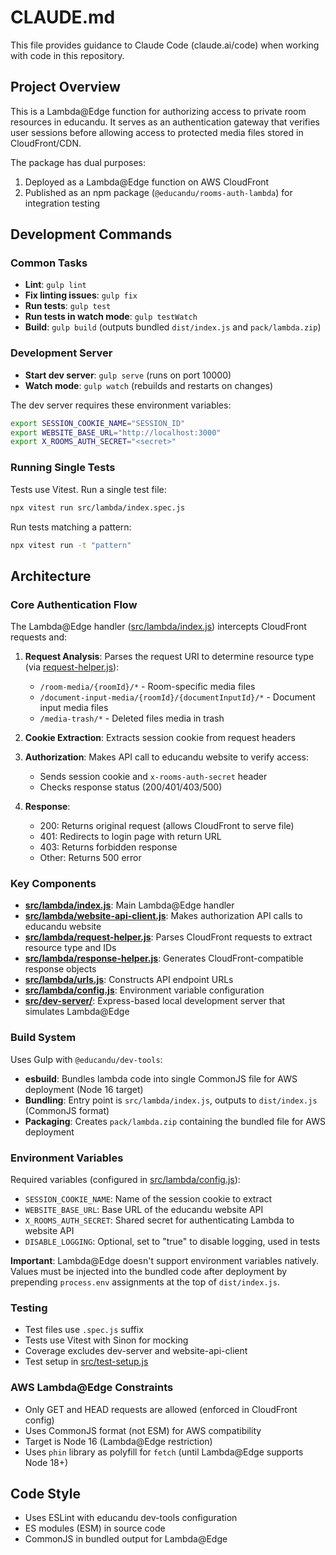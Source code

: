 # CLAUDE.md

This file provides guidance to Claude Code (claude.ai/code) when working with code in this repository.

## Project Overview

This is a Lambda@Edge function for authorizing access to private room resources in educandu. It serves as an authentication gateway that verifies user sessions before allowing access to protected media files stored in CloudFront/CDN.

The package has dual purposes:
1. Deployed as a Lambda@Edge function on AWS CloudFront
2. Published as an npm package (`@educandu/rooms-auth-lambda`) for integration testing

## Development Commands

### Common Tasks
- **Lint**: `gulp lint`
- **Fix linting issues**: `gulp fix`
- **Run tests**: `gulp test`
- **Run tests in watch mode**: `gulp testWatch`
- **Build**: `gulp build` (outputs bundled `dist/index.js` and `pack/lambda.zip`)

### Development Server
- **Start dev server**: `gulp serve` (runs on port 10000)
- **Watch mode**: `gulp watch` (rebuilds and restarts on changes)

The dev server requires these environment variables:
```sh
export SESSION_COOKIE_NAME="SESSION_ID"
export WEBSITE_BASE_URL="http://localhost:3000"
export X_ROOMS_AUTH_SECRET="<secret>"
```

### Running Single Tests
Tests use Vitest. Run a single test file:
```sh
npx vitest run src/lambda/index.spec.js
```

Run tests matching a pattern:
```sh
npx vitest run -t "pattern"
```

## Architecture

### Core Authentication Flow

The Lambda@Edge handler ([src/lambda/index.js](src/lambda/index.js)) intercepts CloudFront requests and:

1. **Request Analysis**: Parses the request URI to determine resource type (via [request-helper.js](src/lambda/request-helper.js)):
   - `/room-media/{roomId}/*` - Room-specific media files
   - `/document-input-media/{roomId}/{documentInputId}/*` - Document input media files
   - `/media-trash/*` - Deleted files media in trash

2. **Cookie Extraction**: Extracts session cookie from request headers

3. **Authorization**: Makes API call to educandu website to verify access:
   - Sends session cookie and `x-rooms-auth-secret` header
   - Checks response status (200/401/403/500)

4. **Response**:
   - 200: Returns original request (allows CloudFront to serve file)
   - 401: Redirects to login page with return URL
   - 403: Returns forbidden response
   - Other: Returns 500 error

### Key Components

- **[src/lambda/index.js](src/lambda/index.js)**: Main Lambda@Edge handler
- **[src/lambda/website-api-client.js](src/lambda/website-api-client.js)**: Makes authorization API calls to educandu website
- **[src/lambda/request-helper.js](src/lambda/request-helper.js)**: Parses CloudFront requests to extract resource type and IDs
- **[src/lambda/response-helper.js](src/lambda/response-helper.js)**: Generates CloudFront-compatible response objects
- **[src/lambda/urls.js](src/lambda/urls.js)**: Constructs API endpoint URLs
- **[src/lambda/config.js](src/lambda/config.js)**: Environment variable configuration
- **[src/dev-server/](src/dev-server/)**: Express-based local development server that simulates Lambda@Edge

### Build System

Uses Gulp with `@educandu/dev-tools`:
- **esbuild**: Bundles lambda code into single CommonJS file for AWS deployment (Node 16 target)
- **Bundling**: Entry point is `src/lambda/index.js`, outputs to `dist/index.js` (CommonJS format)
- **Packaging**: Creates `pack/lambda.zip` containing the bundled file for AWS deployment

### Environment Variables

Required variables (configured in [src/lambda/config.js](src/lambda/config.js)):
- `SESSION_COOKIE_NAME`: Name of the session cookie to extract
- `WEBSITE_BASE_URL`: Base URL of the educandu website API
- `X_ROOMS_AUTH_SECRET`: Shared secret for authenticating Lambda to website API
- `DISABLE_LOGGING`: Optional, set to "true" to disable logging, used in tests

**Important**: Lambda@Edge doesn't support environment variables natively. Values must be injected into the bundled code after deployment by prepending `process.env` assignments at the top of `dist/index.js`.

### Testing

- Test files use `.spec.js` suffix
- Tests use Vitest with Sinon for mocking
- Coverage excludes dev-server and website-api-client
- Test setup in [src/test-setup.js](src/test-setup.js)

### AWS Lambda@Edge Constraints

- Only GET and HEAD requests are allowed (enforced in CloudFront config)
- Uses CommonJS format (not ESM) for AWS compatibility
- Target is Node 16 (Lambda@Edge restriction)
- Uses `phin` library as polyfill for `fetch` (until Lambda@Edge supports Node 18+)

## Code Style

- Uses ESLint with educandu dev-tools configuration
- ES modules (ESM) in source code
- CommonJS in bundled output for Lambda@Edge

